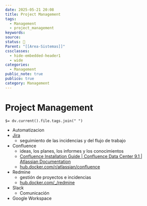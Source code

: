```yaml
---
date: 2025-05-21 20:08
title: Project Management
tags:
  - Management
  - project_management
keywords: 
source: 
status: 📌
Parent: "[[Area-Sistemas]]"
cssclasses:
  - hide-embedded-header1
  - wide
categories:
  - Management
public_note: true
publico: true
category: Management
---
```

# Project Management
`$= dv.current().file.tags.join(" ")`


- Automatizacion
- [Jira](/management/jira/) 
	- seguimiento de las incidencias y del flujo de trabajo
- Confluence
	- ideas, los planes, los informes y los conocimientos
	- [Confluence Installation Guide | Confluence Data Center 9.1 | Atlassian Documentation](https://confluence.atlassian.com/doc/confluence-installation-guide-135681.html) 
	- [hub.docker.com/r/atlassian/confluence](https://hub.docker.com/r/atlassian/confluence) 
-  Redmine
	- gestión de proyectos e incidencias
	- [hub.docker.com/\_/redmine](https://hub.docker.com/_/redmine) 
- Slack 
	- Comunicación 
- Google Workspace
